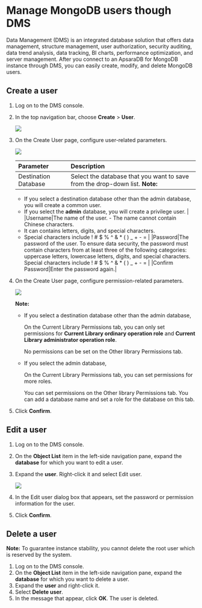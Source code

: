 # Manage MongoDB users though DMS

Data Management \(DMS\) is an integrated database solution that offers data management, structure management, user authorization, security auditing, data trend analysis, data tracking, BI charts, performance optimization, and server management. After you connect to an ApsaraDB for MongoDB instance through DMS, you can easily create, modify, and delete MongoDB users.

## Create a user

1.  Log on to the DMS console.
2.  In the top navigation bar, choose **Create** \> **User**.

    ![](https://static-aliyun-doc.oss-accelerate.aliyuncs.com/assets/img/en-US/4635298951/p33756.png)

3.  On the Create User page, configure user-related parameters.

    ![](https://static-aliyun-doc.oss-accelerate.aliyuncs.com/assets/img/en-US/5635298951/p33757.png)

    |Parameter|Description|
    |:--------|:----------|
    |Destination Database|Select the database that you want to save from the drop-down list. **Note:**

    -   If you select a destination database other than the admin database, you will create a common user.
    -   If you select the **admin** database, you will create a privilege user. |
    |Username|The name of the user.     -   The name cannot contain Chinese characters.
    -   It can contains letters, digits, and special characters.
    -   Special characters include ! \# $ % ^ & \* \( \) \_ + - = |
    |Password|The password of the user. To ensure data security, the password must contain characters from at least three of the following categories: uppercase letters, lowercase letters, digits, and special characters. Special characters include ! \# $ % ^ & \* \( \) \_ + - = |
    |Confirm Password|Enter the password again.|

4.  On the Create User page, configure permission-related parameters.

    ![](https://static-aliyun-doc.oss-accelerate.aliyuncs.com/assets/img/en-US/5635298951/p33758.png)

    **Note:**

    -   If you select a destination database other than the admin database,

        On the Current Library Permissions tab, you can only set permissions for **Current Library ordinary operation role** and **Current Library administrator operation role**.

        No permissions can be set on the Other library Permissions tab.

    -   If you select the admin database,

        On the Current Library Permissions tab, you can set permissions for more roles.

        You can set permissions on the Other library Permissions tab. You can add a database name and set a role for the database on this tab.

5.  Click **Confirm**.

## Edit a user

1.  Log on to the DMS console.
2.  On the **Object List** item in the left-side navigation pane, expand the **database** for which you want to edit a user.
3.  Expand the **user**. Right-click it and select Edit user.

    ![](https://static-aliyun-doc.oss-accelerate.aliyuncs.com/assets/img/en-US/5635298951/p33778.png)

4.  In the Edit user dialog box that appears, set the password or permission information for the user.
5.  Click **Confirm**.

## Delete a user

**Note:** To guarantee instance stability, you cannot delete the root user which is reserved by the system.

1.  Log on to the DMS console.
2.  On the **Object List** item in the left-side navigation pane, expand the **database** for which you want to delete a user.
3.  Expand the **user** and right-click it.
4.  Select **Delete user**.
5.  In the message that appear, click **OK**. The user is deleted.

